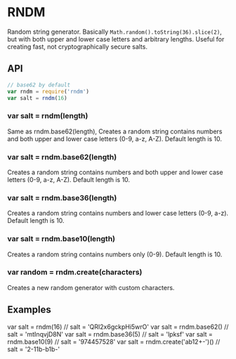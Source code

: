 
# RNDM

Random string generator.
Basically `Math.random().toString(36).slice(2)`,
but with both upper and lower case letters and arbitrary lengths.
Useful for creating fast, not cryptographically secure salts.

## API

```js
// base62 by default
var rndm = require('rndm')
var salt = rndm(16)
```

### var salt = rndm(length)

Same as rndm.base62(length), Creates a random string contains numbers and both upper and lower case letters (0-9, a-z, A-Z). Default length is 10.

### var salt = rndm.base62(length)

Creates a random string contains numbers and both upper and lower case letters (0-9, a-z, A-Z). Default length is 10.

### var salt = rndm.base36(length)

Creates a random string contains numbers and lower case letters (0-9, a-z). Default length is 10.

### var salt = rndm.base10(length)

Creates a random string contains numbers only (0-9). Default length is 10.

### var random = rndm.create(characters)

Creates a new random generator with custom characters.

## Examples

var salt = rndm(16) // salt = 'QRI2x6gckpHi5wrO'
var salt = rndm.base62() // salt = 'mtInqvjD8N'
var salt = rndm.base36(5) // salt = 'lpksf'
var salt = rndm.base10(9) // salt = '974457528'
var salt = rndm.create('ab12+-')() // salt = '2-11b-b1b-'
